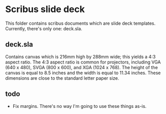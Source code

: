 Scribus slide deck
==================
This folder contains scribus documents which are slide deck templates. Currently, there's only one: deck.sla.

deck.sla
--------
Contains canvas which is 216mm high by 288mm wide; this yields a 4:3 aspect ratio. The 4:3 aspect ratio is common for projectors, including VGA (640 x 480), SVGA (800 x 600), and XGA (1024 x 768). The height of the canvas is equal to 8.5 inches and the width is equal to 11.34 inches. These dimensions are close to the standard letter paper size.

todo
----
* Fix margins. There's no way I'm going to use these things as-is.

